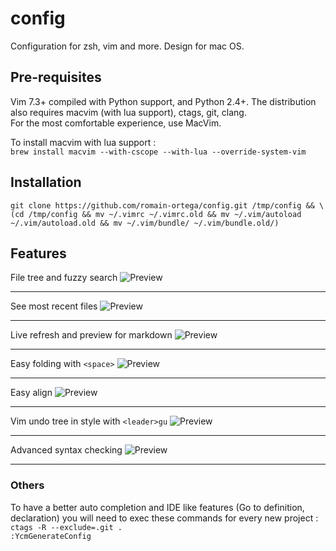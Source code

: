 # config
Configuration for zsh, vim and more. Design for mac OS.

## Pre-requisites
Vim 7.3+ compiled with Python support, and Python 2.4+.
The distribution also requires macvim (with lua support), ctags, git, clang.  
For the most comfortable experience, use MacVim.  

To install macvim with lua support :  
`brew install macvim --with-cscope --with-lua --override-system-vim`

## Installation
`git clone https://github.com/romain-ortega/config.git /tmp/config && \
(cd /tmp/config && mv ~/.vimrc ~/.vimrc.old && mv ~/.vim/autoload ~/.vim/autoload.old && mv ~/.vim/bundle/ ~/.vim/bundle.old/)`

## Features
File tree and fuzzy search
![Preview](https://media.giphy.com/media/3o6Ztn4cYuskoSE0N2/source.gif)
***

See most recent files
![Preview](https://media.giphy.com/media/3o6Zt9QOGngcwGk5Rm/source.gif)
***

Live refresh and preview for markdown
![Preview](https://media.giphy.com/media/l0HlKsY05QvecJtSw/source.gif)
***

Easy folding with `<space>`
![Preview](https://media.giphy.com/media/3o6Zt7PuBBWFuuGs24/source.gif)
***

Easy align
![Preview](https://media.giphy.com/media/3o6Zto5DwboJpa1CrC/source.gif)
***

Vim undo tree in style with `<leader>gu`
![Preview](http://i.imgur.com/hmXlvfE.png)
***

Advanced syntax checking
![Preview](http://i.imgur.com/euBJJHX.png)
***

### Others
To have a better auto completion and IDE like features (Go to definition, declaration) you will need to exec these commands for every new project :  
`ctags -R --exclude=.git .`  
`:YcmGenerateConfig`
